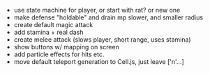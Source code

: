 - use state machine for player, or start with rat? or new one
- make defense "holdable" and drain mp slower, and smaller radius
- create default magic attack
- add stamina + real dash
- create melee attack (slows player, short range, uses stamina)
- show buttons w/ mapping on screen
- add particle effects for hits etc.
- move default teleport generation to Cell.js, just leave ['n'...]
